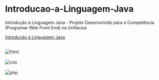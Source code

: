 # Introducao-a-Linguagem-Java

Introdução à Linguagem Java - Projeto Desenvolvido para a Competência (Programar Web Front End) na Unifacisa

[Introdução à Linguagem Java](https://learning-java.netlify.app)

<div style="display: inline_block"><br/>
 <img align="center" alt="html" src="https://img.shields.io/badge/html5-%23E34F26.svg?style=for-the-badge&logo=html5&logoColor=white"/>	
</div>
<div style="display: inline_block"><br/>
 <img align="center" alt="css" src="https://img.shields.io/badge/css3-%231572B6.svg?style=for-the-badge&logo=css3&logoColor=white"/>	
</div>
<div style="display: inline_block"><br/>
 <img align="center" alt="php" src="https://img.shields.io/badge/PHP-777BB4?style=for-the-badge&logo=php&logoColor=white"/>	
</div>
